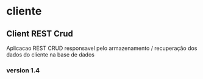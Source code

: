 # cliente
## Client REST Crud
Aplicacao REST CRUD responsavel pelo armazenamento / recuperação dos dados do cliente na base de dados

### version 1.4

